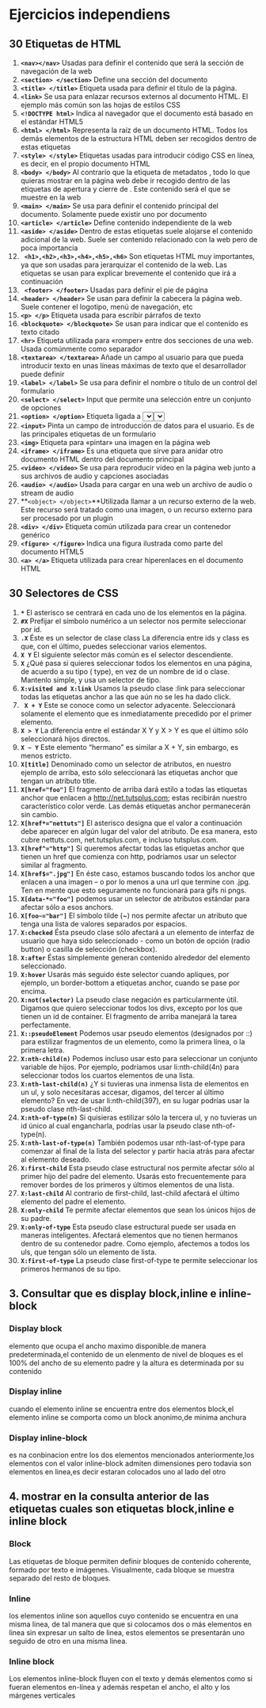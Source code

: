 # Ejercicios independiens
## 30 Etiquetas de HTML
1. **```<nav></nav>```** Usadas para definir el contenido que será la sección de navegación de la web
2. **```<section> </section>```** Define una sección del documento
3. **```<title> </title>```** Etiqueta usada para definir el título de la página.
4. **```<link>```** Se usa para enlazar recursos externos al documento HTML. El ejemplo más común son las hojas de estilos CSS
5. **```<!DOCTYPE html>```** Indica al navegador que el documento está basado en el estándar HTML5
6. **```<html> </html>```** Representa la raíz de un documento HTML. Todos los demás elementos de la estructura HTML deben ser recogidos dentro de estas etiquetas
7. **```<style> </style>```** Etiquetas usadas para introducir código CSS en línea, es decir, en el propio documento HTML
8. **```<body> </body>```** Al contrario que la etiqueta de metadatos <head>, todo lo que quieras mostrar en la página web debe ir recogido dentro de las etiquetas de apertura y cierre de <body>. Este contenido será el que se muestre en la web
9. **```<main> </main>```** Se usa para definir el contenido principal del documento. Solamente puede existir uno por documento
10. **```<article> </article>```** Define contenido independiente de la web
11. **```<aside> </aside>```** Dentro de estas etiquetas suele alojarse el contenido adicional de la web. Suele ser contenido relacionado con la web pero de poca importancia
12. **``` <h1>,<h2>,<h3>,<h4>,<h5>,<h6>```** Son etiquetas HTML muy importantes, ya que son usadas para jerarquizar el contenido de la web. Las etiquetas se usan para explicar brevemente el contenido que irá a continuación
13. **``` <footer> </footer>```** Usadas para definir el pie de página
14. **```<header> </header>```** Se usan para definir la cabecera la página web. Suele contener el logotipo, menú de navegación, etc
15. **```<p> </p>```** Etiqueta usada para escribir párrafos de texto
16. **```<blockquote> </blockquote>```** Se usan para indicar que el contenido es texto citado
17. **```<hr>```** Etiqueta utilizada para «romper» entre dos secciones de una web. Usada comúnmente como separador
18. **```<textarea> </textarea>```** Añade un campo al usuario para que pueda introducir texto en unas líneas máximas de texto que el desarrollador puede definir
19. **```<label> </label>```** Se usa para definir el nombre o título de un control del formulario
20. **```<select> </select>```** Input que permite una selección entre un conjunto de opciones
21. **```<option> </option>```** Etiqueta ligada a <select>. Permite añadir diferentes opciones al <select>
22. **```<input>```** Pinta un campo de introducción de datos para el usuario. Es de las principales etiquetas de un formulario
23. **```<img>```** Etiqueta para «pintar» una imagen en la página web
24. **```<iframe> </iframe>```** Es una etiqueta que sirve para anidar otro documento HTML dentro del documento principal
25. **```<video> </video>```** Se usa para reproducir video en la página web junto a sus archivos de audio y capciones asociadas
26. **```<audio> </audio>```** Usada para cargar en una web un archivo de audio o stream de audio
27. **```<object> </object>```**Utilizada llamar a un recurso externo de la web. Este recurso será tratado como una imagen, o un recurso externo para ser procesado por un plugin
28. **```<div> </div>```** Etiqueta común utilizada para crear un contenedor genérico
29. **```<figure> </figure>```** Indica una figura ilustrada como parte del documento HTML5
30. **```<a> </a>```** Etiqueta utilizada para crear hiperenlaces en el documento HTML
## 30 Selectores de CSS
1. **```*```** El asterisco se centrará en cada uno de los elementos en la página.
2. **```#X```** Prefijar el símbolo numérico a un selector nos permite seleccionar por id.
3. **```.X```** Éste es un selector de clase class La diferencia entre ids y class es que, con el último, puedes seleccionar varios elementos.
4. **```X Y```** El siguiente selector más común es el selector descendiente.
5. **```X```** ¿Qué pasa si quieres seleccionar todos los elementos en una página, de acuerdo a su tipo ( type), en vez de un nombre de id o clase. Mantenlo simple, y usa un selector de tipo.
6. **```X:visited and X:link```** Usamos la pseudo clase :link para seleccionar todas las etiquetas anchor a las que aún no se les ha dado click.
7. **``` X + Y```** Este se conoce como un selector adyacente. Seleccionará solamente el elemento que es inmediatamente precedido por el primer elemento.
8. **```X > Y```** La diferencia entre el estándar X Y y X > Y es que el último sólo seleccionará hijos directos.
9. **```X ~ Y```** Este elemento “hermano” es similar a X + Y, sin embargo, es menos estricto.
10. **```X[title]```** Denominado como un selector de atributos, en nuestro ejemplo de arriba, esto sólo seleccionará las etiquetas anchor que tengan un atributo title.
11. **```X[href="foo"]```** El fragmento de arriba dará estilo a todas las etiquetas anchor que enlacen a http://net.tutsplus.com; estas recibirán nuestro característico color verde. Las demás etiquetas anchor permanecerán sin cambio.
12. **```X[href*="nettuts"]```** El asterisco designa que el valor a continuación debe aparecer en algún lugar del valor del atributo. De esa manera, esto cubre nettuts.com, net.tutsplus.com, e incluso tutsplus.com.
13. **```X[href^="http"]```** Si queremos afectar todas las etiquetas anchor que tienen un href que comienza con http, podríamos usar un selector similar al fragmento.
14. **```X[href$=".jpg"]```** En éste caso, estamos buscando todos los anchor que enlacen a una imagen – o por lo menos a una url que termine con .jpg. Ten en mente que esto seguramente no funcionará para gifs ni pngs.
15. **```X[data-*="foo"]```** podemos usar un selector de atributos estándar para afectar sólo a esos anchors.
16. **```X[foo~="bar"]```** El símbolo tilde (~) nos permite afectar un atributo que tenga una lista de valores separados por espacios.
17. **```X:checked```** Ésta pseudo clase sólo afectará a un elemento de interfaz de usuario que haya sido seleccionado - como un botón de opción (radio button) o casilla de selección (checkbox).
18. **```X:after```** Éstas simplemente generan contenido alrededor del elemento seleccionado.
19. **```X:hover```** Usarás más seguido éste selector cuando apliques, por ejemplo, un border-bottom a etiquetas anchor, cuando se pase por encima.
20. **```X:not(selector)```** La pseudo clase negación es particularmente útil. Digamos que quiero seleccionar todos los divs, excepto por los que tienen un id de container. El fragmento de arriba manejará la tarea perfectamente.
21. **```X::pseudoElement```** Podemos usar pseudo elementos (designados por ::) para estilizar fragmentos de un elemento, como la primera línea, o la primera letra.
22. **```X:nth-child(n)```** Podemos incluso usar esto para seleccionar un conjunto variable de hijos. Por ejemplo, podríamos usar li:nth-child(4n) para seleccionar todos los cuartos elementos de una lista.
23. **```X:nth-last-child(n)```** ¿Y si tuvieras una inmensa lista de elementos en un ul, y solo necesitaras accesar, digamos, del tercer al último elemento? En vez de usar li:nth-child(397), en su lugar podrías usar la pseudo clase nth-last-child.
24. **```X:nth-of-type(n)```** Si quisieras estilizar sólo la tercera ul, y no tuvieras un id único al cual engancharla, podrías usar la pseudo clase nth-of-type(n).
25. **```X:nth-last-of-type(n)```** También podemos usar nth-last-of-type para comenzar al final de la lista del selector y partir hacia atrás para afectar al elemento deseado.
26. **```X:first-child```** Esta pseudo clase estructural nos permite afectar sólo al primer hijo del padre del elemento. Usarás esto frecuentemente para remover bordes de los primeros y últimos elementos de una lista.
27. **```X:last-child```** Al contrario de first-child, last-child afectará el último elemento del padre el elemento.
28. **```X:only-child```** Te permite afectar elementos que sean los únicos hijos de su padre. 
29. **```X:only-of-type```** Esta pseudo clase estructural puede ser usada en maneras inteligentes. Afectará elementos que no tienen hermanos dentro de su contenedor padre. Como ejemplo, afectemos a todos los uls, que tengan sólo un elemento de lista.
30. **```X:first-of-type```** La pseudo clase first-of-type te permite seleccionar los primeros hermanos de su tipo.
## 3. Consultar que es display block,inline e inline-block
### Display block
elemento que ocupa el ancho maximo disponible.de manera predeterminada,el contenido de un elenmento de nivel de bloques es el 100% del ancho de su elemento padre y la altura es determinada por su contenido

### Display inline
cuando el elemento inline se encuentra entre dos elementos block,el elemento inline se comporta como un block anonimo,de minima anchura

### Display inline-block
es na conbinacion entre los dos elementos mencionados anteriormente,los elementos con el valor inline-block admiten dimensiones pero todavia son elementos en linea,es decir estaran colocados uno al lado del otro

## 4. mostrar en la consulta anterior de las etiquetas cuales son etiquetas block,inline e inline block
### Block
Las etiquetas de bloque permiten definir bloques de contenido coherente, formado por texto e imágenes. Visualmente, cada bloque se muestra separado del resto de bloques.

### Inline
los elementos inline son aquellos cuyo contenido se encuentra en una misma linea, de tal manera que que si colocamos dos o más elementos en linea sin expresar un salto de linea, estos elementos se presentarán uno seguido de otro en una misma linea.

### Inline block
Los elementos inline-block fluyen con el texto y demás elementos como si fueran elementos en-línea y además respetan el ancho, el alto y los márgenes verticales
